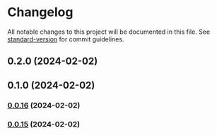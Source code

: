 # Changelog

All notable changes to this project will be documented in this file. See [standard-version](https://github.com/conventional-changelog/standard-version) for commit guidelines.

## 0.2.0 (2024-02-02)

## 0.1.0 (2024-02-02)

### [0.0.16](https://github.com/wrappid/test-wrappid-package/compare/v0.0.13...v0.0.16) (2024-02-02)

### [0.0.15](https://github.com/wrappid/test-wrappid-package/compare/v0.0.13...v0.0.15) (2024-02-02)
